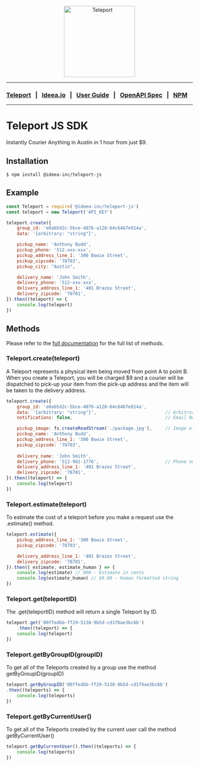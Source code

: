 <p align="center">
    <img width="192" src="https://ideea.io/static/img/teleport.png" alt="Teleport">
</p>

---

### [Teleport](https://ideea.io/teleport) &nbsp;&nbsp;|&nbsp;&nbsp; [Ideea.io](https://ideea.io) &nbsp;&nbsp;|&nbsp;&nbsp; [User Guide](https://ideea.io/docs/teleport/user-guide) &nbsp;&nbsp;|&nbsp;&nbsp; [OpenAPI Spec](https://ideea.io/docs/teleport/openapi-spec) &nbsp;&nbsp;|&nbsp;&nbsp; [NPM](https://www.npmjs.com/package/@ideea-inc/teleport-js)

---

# Teleport JS SDK

Instantly Courier Anything in Austin in 1 hour from just $9.

## Installation

```
$ npm install @ideea-inc/teleport-js
```

## Example

```js
const Teleport = require('@ideea-inc/teleport-js')
const teleport = new Teleport('API_KEY')

teleport.create({
    group_id: 'e0ab5d2c-5bce-4076-a128-64c6467e914a',
    data: '{arbitrary: "string"}',

    pickup_name: 'Anthony Budd',
    pickup_phone: '512-xxx-xxx',
    pickup_address_line_1: '300 Bowie Street',
    pickup_zipcode: '78703',
    pickup_city: "Austin",

    delivery_name: 'John Smith',
    delivery_phone: '512-xxx-xxx',
    delivery_address_line_1: '401 Brazos Street',
    delivery_zipcode: '78701',
}).then((teleport) => {
    console.log(teleport)
})
```

## Methods

Please refer to the [full documentation](https://ideea.io/docs/teleport/user-guide) for the full list of methods.

### Teleport.create(teleport)
A Teleport represents a physical item being moved from point A to point B. When you create a Teleport, you will be charged $9 and a courier will be dispatched to pick-up your item from the pick-up address and the item will be taken to the delivery address.

```js
teleport.create({
    group_id: 'e0ab5d2c-5bce-4076-a128-64c6467e914a',
    data: '{arbitrary: "string"}',                          // Arbitrary user data (optional)
    notifications: false,                                   // Email Notifications

    pickup_image: fs.createReadStream('./package.jpg'),     // Image of the item for courier (optional)
    pickup_name: 'Anthony Budd',
    pickup_address_line_1: '300 Bowie Street',
    pickup_zipcode: '78703',
    
    delivery_name: 'John Smith',
    delivery_phone: '512-982-1776',                         // Phone number of recipient
    delivery_address_line_1: '401 Brazos Street',
    delivery_zipcode: '78701',
}).then((teleport) => {
	console.log(teleport)
})
```

### Teleport.estimate(teleport)
To estimate the cost of a teleport before you make a request use the .estimate() method.

```js
teleport.estimate({
    pickup_address_line_1: '300 Bowie Street',
    pickup_zipcode: '78703',

    delivery_address_line_1: '401 Brazos Street',
    delivery_zipcode: '78701',
}).then({ estimate, estimate_human } => {
	console.log(estimate) // 900 - Estimate in cents
	console.log(estimate_human) // $9.00 - Human formatted string
})
```

### Teleport.get(teleportID)
The .get(teleportID) method will return a single Teleport by ID.

```js
teleport.get('00ffedbb-ff29-5138-9b5d-cd1f6ae3bc6b')
    .then((teleport) => {
	console.log(teleport)
})
```

### Teleport.getByGroupID(groupID)
To get all of the Teleports created by a group use the method getByGroupID(groupID)

```js
teleport.getByGroupID('00ffedbb-ff29-5138-9b5d-cd1f6ae3bc6b')
.then((teleports) => {
	console.log(teleports)
})
```

### Teleport.getByCurrentUser()
To get all of the Teleports created by the current user call the method getByCurrentUser()

```js
teleport.getByCurrentUser().then((teleports) => {
	console.log(teleports)
})
```
